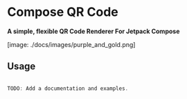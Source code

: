 # Compose QR Code
__A simple, flexible QR Code Renderer For Jetpack Compose__

[image: ./docs/images/purple_and_gold.png]

## Usage


```kotlin

TODO: Add a documentation and examples.
